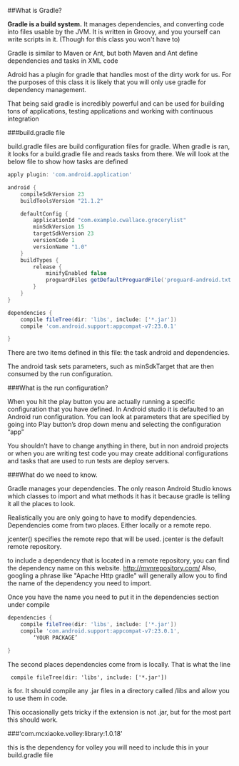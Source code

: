 ##What is Gradle?

**Gradle is a build system.** It manages dependencies, and converting code into files usable by the JVM.
It is written in Groovy, and you yourself can write scripts in it. (Though for this class you won't have to)

Gradle is similar to Maven or Ant, but both Maven and Ant define dependencies and tasks in XML code

Adroid has a plugin for gradle that handles most of the dirty work for us. For the purposes of this class it is likely that you will only use gradle for dependency management. 

That being said gradle is incredibly powerful and can be used for building tons of applications, testing applications and working with continuous integration

###build.gradle file

build.gradle files are build configuration files for gradle. When gradle is ran, it looks for a build.gradle file and reads tasks from there. We will look at the below file to show how tasks are defined

```Groovy
apply plugin: 'com.android.application'

android {
    compileSdkVersion 23
    buildToolsVersion "21.1.2"

    defaultConfig {
        applicationId "com.example.cwallace.grocerylist"
        minSdkVersion 15
        targetSdkVersion 23
        versionCode 1
        versionName "1.0"
    }
    buildTypes {
        release {
            minifyEnabled false
            proguardFiles getDefaultProguardFile('proguard-android.txt'), 'proguard-rules.pro'
        }
    }
}

dependencies {
    compile fileTree(dir: 'libs', include: ['*.jar'])
    compile 'com.android.support:appcompat-v7:23.0.1'

}
```

There are two items defined in this file: 
the task android and dependencies.

The android task sets parameters, such as minSdkTarget  that are then consumed by the run configuration.

###What is the run configuration?

When you hit the play button you are actually running a specific configuration that you have defined. In Android studio it is defaulted to an Android run configuration. You can look at parameters that are specified by going into Play button’s drop down menu and selecting the configuration “app”

You shouldn’t have to change anything in there, but in non android projects or when you are writing test code you may create additional configurations and tasks that are used to run tests are deploy servers.

###What do we need to know.

Gradle manages your dependencies. The only reason Android Studio knows which classes to import and what methods it has it because gradle is telling it all the places to look.

Realistically you are only going to have to modify dependencies. Dependencies come from two places. Either locally or a remote repo. 

jcenter() specifies the remote repo that will be used. jcenter is the default remote repository.

to include a dependency that is located in a remote repository, you can find the dependency name on this website. 
http://mvnrepository.com/
Also, googling a phrase like "Apache Http gradle" will generally allow you to find the name of the dependency you need to import.

Once you have the name you need to put it in the dependencies section under compile

```Groovy
dependencies {
    compile fileTree(dir: 'libs', include: ['*.jar'])
    compile 'com.android.support:appcompat-v7:23.0.1',
	    ‘YOUR PACKAGE’

}
```

The second places dependencies come from is locally. That is what the line
```
 compile fileTree(dir: 'libs', include: ['*.jar'])
 ```
  is for. It should compile any .jar files in a directory called /libs and allow you to use them in code.

This occasionally gets tricky if the extension is not .jar, but for the most part this should work.


###'com.mcxiaoke.volley:library:1.0.18' 

this is the dependency for volley you will need to include this in your build.gradle file



